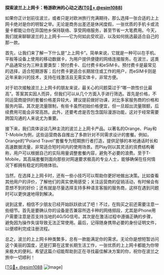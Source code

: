 **探索波兰上上网卡：畅游欧洲的心动之选[[TG💪+ @esim1088](https://t.me/s/esim1088)]**

如果你正计划前往波兰，或者只是对欧洲旅行充满期待，那么选择一张合适的上上网卡绝对是你的明智之举。无论是商务出差还是休闲度假，一张优质的手机卡或流量卡都能让你在异国他乡保持联络、享受网络服务，甚至节省一大笔费用。今天，我们就来聊聊波兰的上上网卡——它为何如此受欢迎，以及如何挑选最适合自己的那一款。

首先，让我们来了解一下什么是“上上网卡”。简单来说，它就是一种可以在手机、平板等设备上使用的移动数据卡，为用户提供便捷的网络连接服务。在波兰，这类产品通常分为三种主要类型：预付费卡、后付费卡和eSIM卡。预付费卡是最常见的选择，适合短期游客；后付费卡更适合长期居住或工作的用户，而eSIM卡则是近年来新兴的技术，支持在线激活且无需实体卡，非常方便。

对于初次接触波兰上上网卡的朋友来说，最关心的问题莫过于“哪一款性价比最高”。答案其实因人而异，但我们可以从几个方面入手进行筛选。首先是价格，不同运营商提供的套餐价格差异较大，建议提前做好功课，对比多家服务商的价格和服务内容。其次是流量限制，有些卡虽然初始价格便宜，但一旦超出流量限额，后续费用可能会非常高昂。此外，还要考虑是否包含国际漫游功能，这对于经常需要跨国沟通的人来说尤为重要。

接下来，我们具体谈谈几种主流的波兰上上网卡产品。以著名的Orange、Play和T-Mobile为例，这些运营商各自推出了多款针对不同需求设计的套餐。例如，Orange的“Poland Travel”套餐专为短期旅行者打造，提供足够的本地通话时长和高速数据流量，非常适合短时间内的使用场景。而Play则以其灵活的资费结构著称，用户可以根据自己的实际用量调整套餐内容，避免不必要的浪费。至于T-Mobile，其高端套餐则面向那些对网速要求极高的专业人士，能够确保在任何情况下都拥有稳定的网络体验。

当然，在选择上上网卡时，还有一些小技巧可以帮助你更好地做出决策。比如查看其他用户的评价，了解他们的真实使用感受；关注运营商的促销活动，有时候会有意想不到的好价；还有就是尽量选择支持多种语言客服的服务商，这样在遇到问题时可以更快速地得到解决。

说到这里，相信不少朋友已经开始跃跃欲试了吧！不过，在购买之前还需要注意一些细节。首先是要确认你的设备是否兼容所选卡种的网络频段，尤其是iPhone用户需要注意是否支持当地的4G/5G信号。其次是在激活过程中遵循正确的步骤，避免因为操作失误导致无法正常使用。最后，记得随身携带必要的身份证明文件，以便顺利完成注册流程。

总之，波兰的上上网卡种类繁多，总有一款能满足你的需求。无论你是想短暂访问这个美丽的国度，还是打算在这里长期生活工作，一张优质的上上网卡都能为你带来极大的便利。希望这篇介绍能帮助到正在寻找最佳解决方案的你，祝你在波兰之旅中一切顺利！

[[TG💪+ @esim1088](https://t.me/s/esim1088) ![Image](https://i.postimg.cc/4NQfJmqS/Snipaste-2025-05-13-00-14-12.png)]